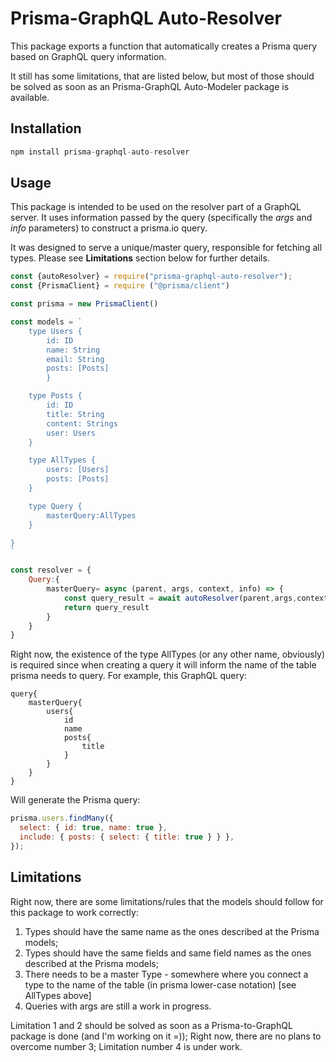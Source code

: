 # Prisma-GraphQL Auto-Resolver

This package exports a function that automatically creates a Prisma query based on GraphQL query information.

It still has some limitations, that are listed below, but most of those should be solved as soon as an Prisma-GraphQL Auto-Modeler package is available.

## Installation

```javascript
npm install prisma-graphql-auto-resolver
```

## Usage

This package is intended to be used on the resolver part of a GraphQL server. It uses information passed by the query (specifically the _args_ and _info_ parameters) to construct a prisma.io query.

It was designed to serve a unique/master query, responsible for fetching all types. Please see **Limitations** section below for further details.

```javascript
const {autoResolver} = require("prisma-graphql-auto-resolver");
const {PrismaClient} = require ("@prisma/client")

const prisma = new PrismaClient()

const models = `
    type Users {
        id: ID
        name: String
        email: String
        posts: [Posts]
        }

    type Posts {
        id: ID
        title: String
        content: Strings
        user: Users
    }

    type AllTypes {
        users: [Users]
        posts: [Posts]
    }

    type Query {
        masterQuery:AllTypes
    }

}
`

const resolver = {
    Query:{
        masterQuery= async (parent, args, context, info) => {
            const query_result = await autoResolver(parent,args,context, info,prisma)
            return query_result
        }
    }
}

```

Right now, the existence of the type AllTypes (or any other name, obviously) is required since when creating a query it will inform the name of the table prisma needs to query. For example, this GraphQL query:

```
query{
    masterQuery{
        users{
            id
            name
            posts{
                title
            }
        }
    }
}
```

Will generate the Prisma query:

```javascript
prisma.users.findMany({
  select: { id: true, name: true },
  include: { posts: { select: { title: true } } },
});
```


## Limitations

Right now, there are some limitations/rules that the models should follow for this package to work correctly:

1. Types should have the same name as the ones described at the Prisma models;
2. Types should have the same fields and same field names as the ones described at the Prisma models;
3. There needs to be a master Type - somewhere where you connect a type to the name of the table (in prisma lower-case notation) [see AllTypes above]
4. Queries with args are still a work in progress.

Limitation 1 and 2 should be solved as soon as a Prisma-to-GraphQL package is done (and I'm working on it =));
Right now, there are no plans to overcome number 3;
Limitation number 4 is under work.

